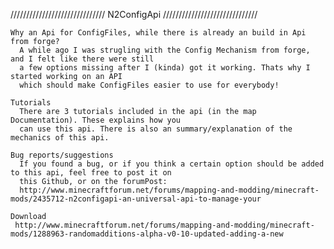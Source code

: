 //////////////////////////////
N2ConfigApi
//////////////////////////////

	Why an Api for ConfigFiles, while there is already an build in Api from forge?
	  A while ago I was strugling with the Config Mechanism from forge, and I felt like there were still
	  a few options missing after I (kinda) got it working. Thats why I started working on an API
	  which should make ConfigFiles easier to use for everybody!

	Tutorials
	  There are 3 tutorials included in the api (in the map Documentation). These explains how you
	  can use this api. There is also an summary/explanation of the mechanics of this api.

	Bug reports/suggestions
	  If you found a bug, or if you think a certain option should be added to this api, feel free to post it on
	  this Github, or on the forumPost:
	  http://www.minecraftforum.net/forums/mapping-and-modding/minecraft-mods/2435712-n2configapi-an-universal-api-to-manage-your

	Download
	 http://www.minecraftforum.net/forums/mapping-and-modding/minecraft-mods/1288963-randomadditions-alpha-v0-10-updated-adding-a-new
